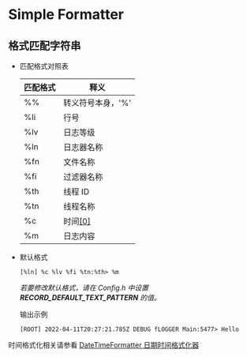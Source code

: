 # Simple Formatter

## 格式匹配字符串

- 匹配格式对照表

  | 匹配格式 | 释义              |
    | -------- | ----------------- |
  | %%       | 转义符号本身，'%' |
  | %li      | 行号              |
  | %lv      | 日志等级          |
  | %ln      | 日志器名称        |
  | %fn      | 文件名称          |
  | %fi      | 过滤器名称        |
  | %th      | 线程 ID           |
  | %tn      | 线程名称          |
  | %c       | 时间[[0]](#jmp0)  |
  | %m       | 日志内容          |

- 默认格式

  ```log
  [%ln] %c %lv %fi %tn:%th> %m
  ```

  *若要修改默认格式，请在 Config.h 中设置 **RECORD_DEFAULT_TEXT_PATTERN** 的值。*

  输出示例

  ```log
  [ROOT] 2022-04-11T20:27:21.785Z DEBUG fLOGGER Main:5477> Hello
  ```

<span id="jmp0"/>

时间格式化相关请参看 [DateTimeFormatter 日期时间格式化器](./DateTimeFormatter.md)

